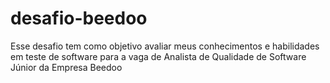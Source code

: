 # desafio-beedoo
Esse desafio tem como objetivo avaliar meus conhecimentos e habilidades em teste de software para a vaga de Analista de Qualidade de Software Júnior da Empresa Beedoo
